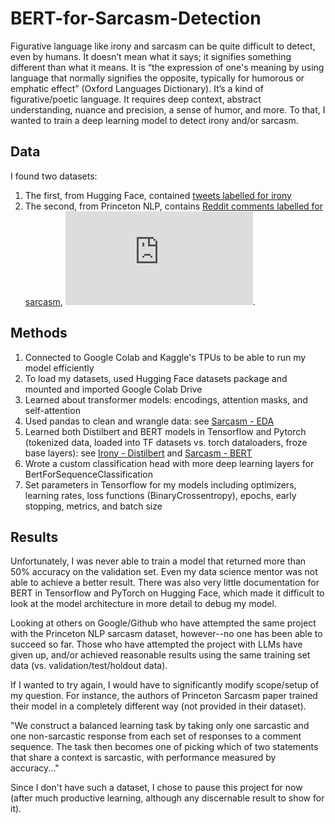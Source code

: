 # BERT-for-Sarcasm-Detection
Figurative language like irony and sarcasm can be quite difficult to detect, even by humans. It doesn’t mean what it says; it signifies something different than what it means. It is “the expression of one's meaning by using language that normally signifies the opposite, typically for humorous or emphatic effect” (Oxford Languages Dictionary). It’s a kind of figurative/poetic language. It requires deep context, abstract understanding, nuance and precision, a sense of humor, and more. To that, I wanted to train a deep learning model to detect irony and/or sarcasm.

## Data
I found two datasets: 
1. The first, from Hugging Face, contained [tweets labelled for irony](https://huggingface.co/datasets/tweet_eval) 
2. The second, from Princeton NLP, contains [Reddit comments labelled for sarcasm](https://nlp.cs.princeton.edu/old/SARC/1.0/main/), ![see also paper here](https://arxiv.org/pdf/1704.05579.pdf).

## Methods
1. Connected to Google Colab and Kaggle's TPUs to be able to run my model efficiently
2. To load my datasets, used Hugging Face datasets package and mounted and imported Google Colab Drive
3. Learned about transformer models: encodings, attention masks, and self-attention
4. Used pandas to clean and wrangle data: see [Sarcasm - EDA](https://github.com/liyueling13/BERT-for-Sarcasm-Detection/blob/main/Sarcasm%20-%20EDA.ipynb)
5. Learned both Distilbert and BERT models in Tensorflow and Pytorch (tokenized data, loaded into TF datasets vs. torch dataloaders, froze base layers): see [Irony - Distilbert](https://github.com/liyueling13/BERT-for-Sarcasm-Detection/blob/main/Irony%20-%20Distilbert%20model.ipynb) and [Sarcasm - BERT](https://github.com/liyueling13/BERT-for-Sarcasm-Detection/blob/main/Sarcasm%20-%20BERT%20model.ipynb)
6. Wrote a custom classification head with more deep learning layers for BertForSequenceClassification
7. Set parameters in Tensorflow for my models including optimizers, learning rates, loss functions (BinaryCrossentropy), epochs, early stopping, metrics, and batch size

## Results
Unfortunately, I was never able to train a model that returned more than 50% accuracy on the validation set. Even my data science mentor was not able to achieve a better result. There was also very little documentation for BERT in Tensorflow and PyTorch on Hugging Face, which made it difficult to look at the model architecture in more detail to debug my model.

Looking at others on Google/Github who have attempted the same project with the Princeton NLP sarcasm dataset, however--no one has been able to succeed so far. Those who have attempted the project with LLMs have given up, and/or achieved reasonable results using the same training set data (vs. validation/test/holdout data).

If I wanted to try again, I would have to significantly modify scope/setup of my question. For instance, the authors of Princeton Sarcasm paper trained their model in a completely different way (not provided in their dataset). 

"We construct a balanced learning task by taking only one sarcastic and one non-sarcastic response from each set of responses to a comment sequence. The task then becomes one of picking which of two statements that share a context is sarcastic, with performance measured by accuracy..."

Since I don't have such a dataset, I chose to pause this project for now (after much productive learning, although any discernable result to show for it).
